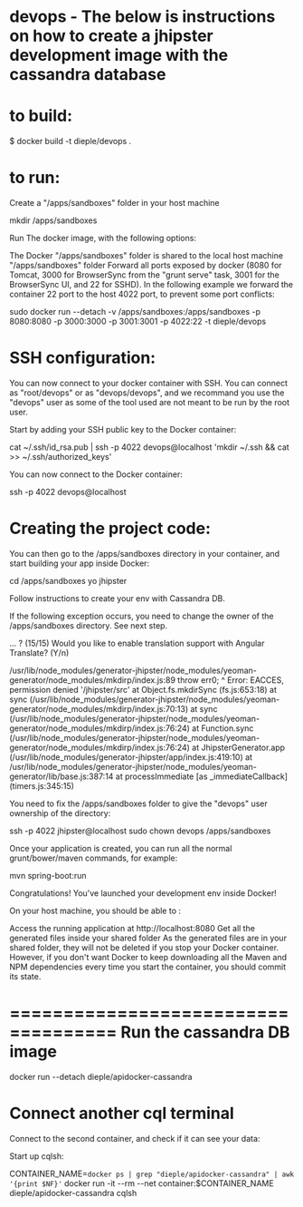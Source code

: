 # devops -  The below is instructions on how to create a jhipster development image with the cassandra database

to build:
========
$ docker build -t dieple/devops .

to run:
=======
Create a "/apps/sandboxes" folder in your host machine 

mkdir /apps/sandboxes

Run The docker image, with the following options:

The Docker "/apps/sandboxes" folder is shared to the local host machine "/apps/sandboxes" folder
Forward all ports exposed by docker (8080 for Tomcat, 3000 for BrowserSync from the "grunt serve" task, 3001 for the BrowserSync UI, and 22 for SSHD). In the following example we forward the container 22 port to the host 4022 port, to prevent some port conflicts:

sudo docker run --detach -v /apps/sandboxes:/apps/sandboxes -p 8080:8080 -p 3000:3000 -p 3001:3001 -p 4022:22 -t dieple/devops

SSH configuration:
===================
You can now connect to your docker container with SSH. You can connect as "root/devops" or as "devops/devops", and we recommand you use the "devops" user as some of the tool used are not meant to be run by the root user.

Start by adding your SSH public key to the Docker container:

cat ~/.ssh/id_rsa.pub | ssh -p 4022 devops@localhost 'mkdir ~/.ssh && cat >> ~/.ssh/authorized_keys'

You can now connect to the Docker container:

ssh -p 4022 devops@localhost

Creating the project code:
=========================
You can then go to the /apps/sandboxes directory in your container, and start building your app inside Docker:

cd /apps/sandboxes
yo jhipster
 
Follow instructions to create your env with Cassandra DB.


If the following exception occurs, you need to change the owner of the /apps/sandboxes directory. See next step.

...
? (15/15) Would you like to enable translation support with Angular Translate? (Y/n)

/usr/lib/node_modules/generator-jhipster/node_modules/yeoman-generator/node_modules/mkdirp/index.js:89
throw err0;
^
Error: EACCES, permission denied '/jhipster/src'
at Object.fs.mkdirSync (fs.js:653:18)
at sync (/usr/lib/node_modules/generator-jhipster/node_modules/yeoman-generator/node_modules/mkdirp/index.js:70:13)
at sync (/usr/lib/node_modules/generator-jhipster/node_modules/yeoman-generator/node_modules/mkdirp/index.js:76:24)
at Function.sync (/usr/lib/node_modules/generator-jhipster/node_modules/yeoman-generator/node_modules/mkdirp/index.js:76:24)
at JhipsterGenerator.app (/usr/lib/node_modules/generator-jhipster/app/index.js:419:10)
at /usr/lib/node_modules/generator-jhipster/node_modules/yeoman-generator/lib/base.js:387:14
at processImmediate [as _immediateCallback] (timers.js:345:15)

You need to fix the /apps/sandboxes folder to give the "devops" user ownership of the directory:

ssh -p 4022 jhipster@localhost
sudo chown devops /apps/sandboxes

Once your application is created, you can run all the normal grunt/bower/maven commands, for example:

mvn spring-boot:run

Congratulations! You've launched your development env inside Docker!

On your host machine, you should be able to :

Access the running application at http://localhost:8080
Get all the generated files inside your shared folder
As the generated files are in your shared folder, they will not be deleted if you stop your Docker container. However, if you don't want Docker to keep downloading all the Maven and NPM dependencies every time you start the container, you should commit its state.



====================================
Run the cassandra DB image
====================================
docker run --detach dieple/apidocker-cassandra


Connect another cql terminal
====================================

Connect to the second container, and check if it can see your data:

Start up cqlsh:

CONTAINER_NAME=`docker ps | grep "dieple/apidocker-cassandra" | awk '{print $NF}'`
docker run -it --rm --net container:$CONTAINER_NAME dieple/apidocker-cassandra cqlsh
